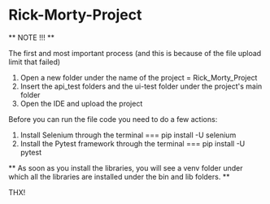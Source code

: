 # Rick-Morty-Project

** NOTE !!! **

The first and most important process (and this is because of the file upload limit that failed)

1. Open a new folder under the name of the project = Rick_Morty_Project
2. Insert the api_test folders and the ui-test folder under the project's main folder
3. Open the IDE and upload the project

Before you can run the file code you need to do a few actions:

1. Install Selenium through the terminal === pip install -U selenium
2. Install the Pytest framework through the terminal === pip install -U pytest

 ** As soon as you install the libraries, you will see a venv folder under which all the libraries are installed under the bin and lib folders. **

 THX!
